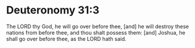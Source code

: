 # Deuteronomy 31:3

The LORD thy God, he will go over before thee, [and] he will destroy these nations from before thee, and thou shalt possess them: [and] Joshua, he shall go over before thee, as the LORD hath said.